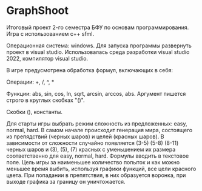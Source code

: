 # GraphShoot
Итоговый проект 2-го семестра БФУ по основам программирования. Игра с использованием c++ sfml.

Операционная система: windows.
Для запуска программы развернуть проект в visual studio.
Использовалась среда разработки visual studio 2022, компилятор visual studio.

В игре предусмотрена обработка формул, включающих в себя:

Операции: +, /, ^, *

Функции: abs, sin, cos, ln, sqrt, arcsin, arccos, abs. Аргумент пишется строго в круглых скобках "()".

Скобки (), константы.

Для старты игры выбрать режим сложность из предложенных: easy, normal, hard. 
В самом начале происходит генерация мира, состоящего из препядствий (черных шаров) и целей (красных шаров). В зависимости от сложности случайно появляется (3-5) (5-8) (8-11) черных шаров и (3), (5), (7) красных с уменьшением их размера соответственно для easy, normal, hard. Формулы вводить в текстовое поле.
Цель игры за наименьшее количество попыток и как можно меньшее время выбить, используя графики функций, все цели красного цвета. При попадании в препятствия, в них образуется воронка, при выходе графика за границу он уничтожается.

